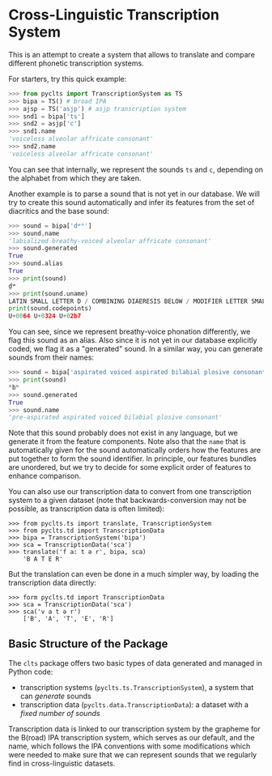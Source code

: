 Cross-Linguistic Transcription System
=====================================

This is an attempt to create a system that allows to translate and compare different phonetic transcription systems. 

For starters, try this quick example:

```python
>>> from pyclts import TranscriptionSystem as TS
>>> bipa = TS() # broad IPA
>>> ajsp = TS('asjp') # asjp transcription system
>>> snd1 = bipa['ts']
>>> snd2 = asjp['c']
>>> snd1.name
'voiceless alveolar affricate consonant'
>>> snd2.name
'voiceless alveolar affricate consonant'
```

You can see that internally, we represent the sounds `ts` and `c`, depending on the alphabet from which they are taken.

Another example is to parse a sound that is not yet in our database. We will try to create this sound automatically and infer its features from the set of diacritics and the base sound:

```python
>>> sound = bipa['dʷʱ']
>>> sound.name
'labialized breathy-voiced alveolar affricate consonant'
>>> sound.generated
True
>>> sound.alias
True
>>> print(sound)
d̤ʷ
>>> print(sound.uname)
LATIN SMALL LETTER D / COMBINING DIAERESIS BELOW / MODIFIER LETTER SMALL W
print(sound.codepoints)
U+0064 U+0324 U+02b7
```

You can see, since we represent breathy-voice phonation differently, we flag this sound as an alias. Also since it is not yet in our database explicitly coded, we flag it as a "generated" sound. In a similar way, you can generate sounds from their names:

```python
>>> sound = bipa['aspirated voiced aspirated bilabial plosive consonant']
>>> print(sound)
ʰbʰ
>>> sound.generated
True
>>> sound.name
'pre-aspirated aspirated voiced bilabial plosive consonant'
```

Note that this sound probably does not exist in any language, but we generate it from the feature components. Note also that the ```name``` that is automatically given for the sound automatically orders how the features are put together to form the sound identifier. In principle, our features bundles are unordered, but we try to decide for some explicit order of features to enhance comparison.

You can also use our transcription data to convert from one transcription system to a given dataset (note that backwards-conversion may not be possible, as transcription data is often limited):

```
>>> from pyclts.ts import translate, TranscriptionSystem
>>> from pyclts.td import TranscriptionData
>>> bipa = TranscriptionSystem('bipa')
>>> sca = TranscriptionData('sca')
>>> translate('f a: t ə r', bipa, sca)
    'B A T E R'
```

But the translation can even be done in a much simpler way, by loading the transcription data directly:

```
>>> form pyclts.td import TranscriptionData
>>> sca = TranscriptionData('sca')
>>> sca('v a t ə r')
    ['B', 'A', 'T', 'E', 'R']
```


## Basic Structure of the Package

The ```clts``` package offers two basic types of data generated and managed in Python code:

* transcription systems (```pyclts.ts.TranscriptionSystem```), a system that can *generate* sounds
* transcription data (```pyclts.data.TranscriptionData```): a dataset with a *fixed number of sounds*

Transcription data is linked to our transcription system by the grapheme for the B(road) IPA transcription system, which serves as our default, and the name, which follows the IPA conventions with some modifications which were needed to make sure that we can represent sounds that we regularly find in cross-linguistic datasets.


